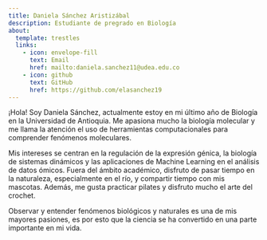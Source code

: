 ```yaml
---
title: Daniela Sánchez Aristizábal
description: Estudiante de pregrado en Biología
about:
  template: trestles
  links:
    - icon: envelope-fill
      text: Email
      href: mailto:daniela.sanchez11@udea.edu.co
    - icon: github
      text: GitHub
      href: https://github.com/elasanchez19
---
```


¡Hola! Soy Daniela Sánchez, actualmente estoy en mi último año de Biología
en la Universidad de Antioquia. Me apasiona mucho la biología molecular y me
llama la atención el uso de herramientas computacionales para comprender
fenómenos moleculares.

Mis intereses se centran en la regulación de la expresión génica, la
biología de sistemas dinámicos y las aplicaciones de Machine Learning en el
análisis de datos ómicos. Fuera del ámbito académico, disfruto de pasar
tiempo en la naturaleza, especialmente en el río, y compartir tiempo con mis
mascotas. Además, me gusta practicar pilates y disfruto mucho el arte del
crochet.

Observar y entender fenómenos biológicos y naturales es una de mis mayores
pasiones, es por esto que la ciencia se ha convertido en una parte
importante en mi vida.
